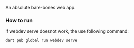 An absolute bare-bones web app.

### How to run ###

if webdev serve doesnot work, the use following command:
```
dart pub global run webdev serve
```